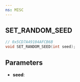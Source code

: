 ```yaml
---
ns: MISC
---
```

## SET_RANDOM_SEED

```c
// 0x5CD7A49104AFCB6B
void SET_RANDOM_SEED(int seed);
```

## Parameters
* **seed**:
